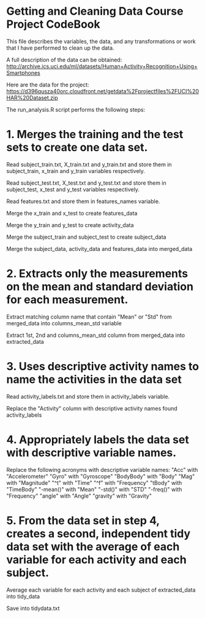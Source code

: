# Getting and Cleaning Data Course Project CodeBook
This file describes the variables, the data, and any transformations or work that I have performed to clean up the data.

A full description of the data can be obtained:
http://archive.ics.uci.edu/ml/datasets/Human+Activity+Recognition+Using+Smartphones 

Here are the data for the project:
https://d396qusza40orc.cloudfront.net/getdata%2Fprojectfiles%2FUCI%20HAR%20Dataset.zip  
 
The run_analysis.R script performs the following steps:

# 1. Merges the training and the test sets to create one data set.
Read subject_train.txt, X_train.txt and y_train.txt and store them in subject_train, x_train and y_train variables respectively.

Read subject_test.txt, X_test.txt and y_test.txt and store them in subject_test, x_test and y_test variables respectively.

Read features.txt and store them in features_names variable.

Merge the x_train and x_test to create features_data

Merge the y_train and y_test to create activity_data

Merge the subject_train and subject_test to create subject_data

Merge the subject_data, activity_data and features_data into merged_data

# 2. Extracts only the measurements on the mean and standard deviation for each measurement. 

Extract matching column name that contain "Mean" or "Std" from merged_data into columns_mean_std variable

Extract 1st, 2nd and columns_mean_std column from merged_data into extracted_data


# 3. Uses descriptive activity names to name the activities in the data set

Read activity_labels.txt and store them in activity_labels variable.

Replace the "Activity" column with descriptive activity names found activity_labels 

# 4. Appropriately labels the data set with descriptive variable names. 

Replace the following acronyms with descriptive variable names:
"Acc" with "Accelerometer"
"Gyro" with "Gyroscope"
"BodyBody" with "Body"
"Mag" with "Magnitude"
"^t" with "Time"
"^f" with "Frequency"
"tBody" with "TimeBody"
"-mean()" with "Mean"
"-std()" with "STD"
"-freq()" with "Frequency"
"angle" with "Angle"
"gravity" with "Gravity"


# 5. From the data set in step 4, creates a second, independent tidy data set with the average of each variable for each activity and each subject.

Average each variable for each activity and each subject of extracted_data into tidy_data 

Save into tidydata.txt
